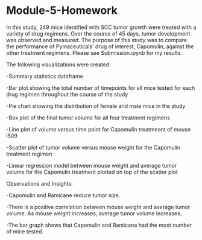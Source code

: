 # Module-5-Homework

In this study, 249 mice identified with SCC tumor growth were treated with a variety of drug regimens. Over the course of 45 days, tumor development was observed and measured. The purpose of this study was to compare the performance of Pymaceuticals' drug of interest, Capomulin, against the other treatment regimens. Please see Submission.ipynb for my results.

The following visualizations were created:

-Summary statistics dataframe

-Bar plot showing the total number of timepoints for all mice tested for each drug regimen throughout the course of the study

-Pie chart showing the distribution of female and male mice in the study

-Box plot of the final tumor volume for all four treatment regimens

-Line plot of volume versus time point for Capomulin treatmeant of mouse l509

-Scatter plot of tumor volume versus mouse weight for the Capomulin treatment regimen

-Linear regression model between mouse weight and average tumor volume for the Capomulin treatment         plotted on top of the scatter plot

Observations and Insights:

-Capomulin and Ramicane reduce tumor size.

-There is a positive correlation between mouse weight and average tumor volume. As mouse weight increases, average tumor volume increases.

-The bar graph shows that Capomulin and Ramicane had the most number of mice tested.

